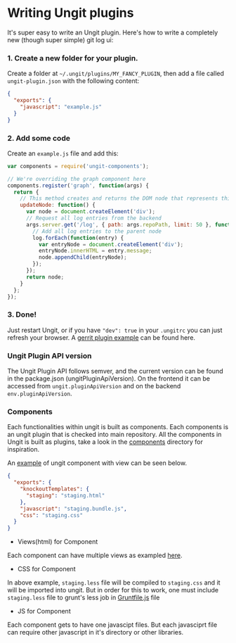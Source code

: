 Writing Ungit plugins
=====================

It's super easy to write an Ungit plugin. Here's how to write a completely new (though super simple) git log ui:

### 1. Create a new folder for your plugin.
Create a folder at `~/.ungit/plugins/MY_FANCY_PLUGIN`, then add a file called `ungit-plugin.json` with the following content:
```JSON
{
  "exports": {
    "javascript": "example.js"
  }
}
```

### 2. Add some code
Create an `example.js` file and add this:

```JavaScript
var components = require('ungit-components');

// We're overriding the graph component here
components.register('graph', function(args) {
  return {
    // This method creates and returns the DOM node that represents this component.
    updateNode: function() {
      var node = document.createElement('div');
      // Request all log entries from the backend
      args.server.get('/log', { path: args.repoPath, limit: 50 }, function(err, log) {
        // Add all log entries to the parent node
        log.forEach(function(entry) {
          var entryNode = document.createElement('div');
          entryNode.innerHTML = entry.message;
          node.appendChild(entryNode);
        });
      });
      return node;
    }
  };
});
```

### 3. Done!
Just restart Ungit, or if you have `"dev": true` in your `.ungitrc` you can just refresh your browser.  A [gerrit plugin example](https://github.com/FredrikNoren/ungit-gerrit) can be found here.

### Ungit Plugin API version
The Ungit Plugin API follows semver, and the current version can be found in the package.json (ungitPluginApiVersion). On the frontend it can be accessed from `ungit.pluginApiVersion` and on the backend `env.pluginApiVersion`.

### Components

Each functionalities within ungit is built as components.  Each components is an ungit plugin that is checked into main repository.  All the components in Ungit is built as plugins, take a look in the [components](https://github.com/FredrikNoren/ungit/tree/master/components) directory for inspiration. 

An [example](https://github.com/FredrikNoren/ungit/tree/master/components/staging) of ungit component with view can be seen below.

```JSON
{
  "exports": {
    "knockoutTemplates": {
      "staging": "staging.html"
    },
    "javascript": "staging.bundle.js",
    "css": "staging.css"
  }
}
```

* Views(html) for Component

Each component can have multiple views as exampled [here](https://github.com/FredrikNoren/ungit/tree/master/components/dialogs).

* CSS for Component

In above example, `staging.less` file will be compiled to `staging.css` and it will be imported into ungit.  But in order for this to work, one must include `staging.less` file to grunt's less job in [Gruntfile.js](https://github.com/FredrikNoren/ungit/blob/master/Gruntfile.js) file

* JS for Component

Each component gets to have one javascipt files.  But each javasciprt file can require other javascript in it's directory or other libraries.
